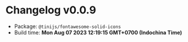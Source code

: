 # Changelog v0.0.9

- Package: `@tinijs/fontawesome-solid-icons`
- Build time: **Mon Aug 07 2023 12:19:15 GMT+0700 (Indochina Time)**

